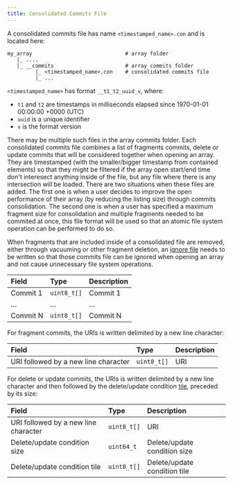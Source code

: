 ```yaml
---
title: Consolidated Commits File
---
```


A consolidated commits file has name `<timestamped_name>.con` and is located here:

```
my_array                              # array folder
   |_ ....
   |_ __commits                       # array commits folder
         |_ <timestamped_name>.con    # consolidated commits file
         |_ ...
```

`<timestamped_name>` has format `__t1_t2_uuid_v`, where:

* `t1` and `t2` are timestamps in milliseconds elapsed since 1970-01-01 00:00:00 +0000 (UTC)
* `uuid` is a unique identifier
* `v` is the format version

There may be multiple such files in the array commits folder. Each consolidated commits file combines a list of fragments commits, delete or update commits that will be considered together when opening an array. They are timestamped (with the smaller/bigger timestamp from contained elements) so that they might be filtered if the array open start/end time don't interesect anything inside of the file, but any file where there is any intersection will be loaded. There are two situations when these files are added. The first one is when a user decides to improve the open performance of their array (by reducing the listing size) through commits consolidation. The second one is when a user has specified a maximum fragment size for consolidation and multiple fragments needed to be commited at once, this file format will be used so that an atomic file system operation can be performed to do so.

When fragments that are included inside of a consolidated file are removed, either through vacuuming or other fragment deletion, an [ignore file](./ignore_file.md) needs to be written so that those commits file can be ignored when opening an array and not cause unnecessary file system operations.

| **Field** | **Type** | **Description** |
| :--- | :--- | :--- |
| Commit 1 | `uint8_t[]` | Commit 1 |
| … | … | … |
| Commit N | `uint8_t[]` | Commit N |

For fragment commits, the URIs is written delimited by a new line character:

| **Field** | **Type** | **Description** |
| :--- | :--- | :--- |
| URI  followed by a new line character | `uint8_t[]` | URI |

For delete or update commits, the URIs is written delimited by a new line character and then followed by the delete/update condition [tile](./tile.md), preceded by its size:

| **Field** | **Type** | **Description** |
| :--- | :--- | :--- |
| URI  followed by a new line character | `uint8_t[]` | URI |
| Delete/update condition size | `uint64_t` | Delete/update condition size |
| Delete/update condition tile | `uint8_t[]` | Delete/update condition tile |

